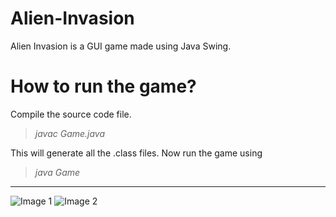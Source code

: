 # Alien-Invasion
Alien Invasion is a GUI game made using Java Swing.

# How to run the game?
Compile the source code file.
>*javac Game.java*

This will generate all the .class files. Now run the game using
>*java Game*

----

![Image 1](https://ibb.co/B3hqR8P)
![Image 2](https://ibb.co/K6sRChz)
